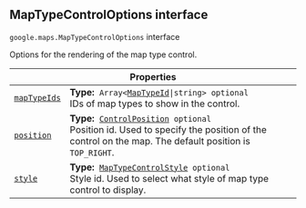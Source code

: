 
<devsite-heading text=" MapTypeControlOptions interface" for="MapTypeControlOptions" level="h2" link="" toc="" back-to-top=""><h2 id="MapTypeControlOptions" is-upgraded="">MapTypeControlOptions interface</h2></devsite-heading>
<p>
<code translate="no" dir="ltr"><span itemprop="path">google.maps</span>.<span itemprop="name">MapTypeControlOptions</span></code>
interface
</p>
<p>Options for the rendering of the map type control.</p>
<div class="devsite-table-wrapper"><table class="properties responsive" summary="interface MapTypeControlOptions - Properties">
<thead>
<tr><th colspan="2">Properties</th>
</tr></thead>
<tbody>
<tr id="MapTypeControlOptions.mapTypeIds">
<td itemprop="property"><code translate="no" dir="ltr"><a class="secret-link" href="#MapTypeControlOptions.mapTypeIds"><span>mapTypeIds</span></a></code></td>
<td><div><strong>Type:</strong>&nbsp; <code translate="no" dir="ltr">Array&lt;<a href="MapTypeId.md">MapTypeId</a>|string&gt; <span class="optional-type-annotation">optional</span></code></div>
<div class="desc">IDs of map types to show in the control.</div></td>
</tr>
<tr id="MapTypeControlOptions.position">
<td itemprop="property"><code translate="no" dir="ltr"><a class="secret-link" href="#MapTypeControlOptions.position"><span>position</span></a></code></td>
<td><div><strong>Type:</strong>&nbsp; <code translate="no" dir="ltr"><a href="ControlPosition.md">ControlPosition</a> <span class="optional-type-annotation">optional</span></code></div>
<div class="desc">Position id. Used to specify the position of the control on the map. The default position is <code translate="no" dir="ltr">TOP_RIGHT</code>.</div></td>
</tr>
<tr id="MapTypeControlOptions.style">
<td itemprop="property"><code translate="no" dir="ltr"><a class="secret-link" href="#MapTypeControlOptions.style"><span>style</span></a></code></td>
<td><div><strong>Type:</strong>&nbsp; <code translate="no" dir="ltr"><a href="MapTypeControlStyle.md">MapTypeControlStyle</a> <span class="optional-type-annotation">optional</span></code></div>
<div class="desc">Style id. Used to select what style of map type control to display.</div></td>
</tr>
</tbody>
</table></div>
<script src="replace_links.js"></script>
